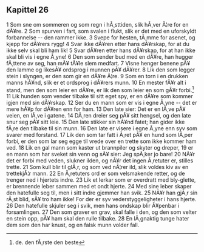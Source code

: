 ## Kapittel 26

1 Som sne om sommeren og som regn i hÃ¸sttiden, slik hÃ¸ver Ã¦re for en dÃ¥re. 
2 Som spurven i fart, som svalen i flukt, slik er det med en uforskyldt forbannelse -- den rammer ikke. 
3 Svepe for hesten, tÃ¸mme for asenet, og kjepp for dÃ¥rers rygg! 
4 Svar ikke dÃ¥ren etter hans dÃ¥rskap, for at du ikke selv skal bli ham lik! 
5 Svar dÃ¥ren etter hans dÃ¥rskap, for at han ikke skal bli vis i egne Ã¸yne! 
6 Den som sender bud med en dÃ¥re, han hugger fÃ¸ttene av seg, han mÃ¥ tÃ¥le slem medfart. 
7 Visne henger benene pÃ¥ den lamme og likesÃ¥ ordsprog i munnen pÃ¥ dÃ¥rer. 
8 Lik den som legger stein i slyngen, er den som gir en dÃ¥re Ã¦re. 
9 Som en torn i en drukken manns hÃ¥nd, slik er et ordsprog i dÃ¥rers munn. 
10 En mester fÃ¥r alt i stand, men den som leier en dÃ¥re, er lik den som leier en som gÃ¥r forbi.[^1]
11 Lik hunden som vender tilbake til sitt eget spy, er en dÃ¥re som kommer igjen med sin dÃ¥rskap. 
12 Ser du en mann som er vis i egne Ã¸yne -- det er mere hÃ¥p for dÃ¥ren enn for ham. 
13 Den late sier: Det er en lÃ¸ve pÃ¥ veien, en lÃ¸ve i gatene. 
14 DÃ¸ren dreier seg pÃ¥ sitt hengsel, og den late snur seg pÃ¥ sitt leie. 
15 Den late stikker sin hÃ¥nd fatet; han gider ikke fÃ¸re den tilbake til sin munn. 
16 Den late er visere i egne Ã¸yne enn syv som svarer med forstand. 
17 Lik den som tar fatt i Ã¸ret pÃ¥ en hund som lÃ¸per forbi, er den som lar seg egge til vrede over en trette som ikke kommer ham ved. 
18 Lik en gal mann som kaster ut brannpiler og skyter og dreper, 
19 er en mann som har sveket sin venn og sÃ¥ sier: Jeg spÃ¸ker jo bare! 
20 NÃ¥r det er forbi med veden, slukner ilden, og nÃ¥r det ingen Ã¸retuter er, stilles trette. 
21 Som kull blir til glÃ¸r, og som ved nÃ¦rer ild, slik voldes kiv av en trettekjÃ¦r mann. 
22 En Ã¸retuters ord er som velsmakende retter, og de trenger ned i hjertets indre. 
23 Lik et lerkar som er overdratt med bly-glette, er brennende leber sammen med et ondt hjerte. 
24 Med sine leber skaper den hatefulle seg til, men i sitt indre gjemmer han svik. 
25 NÃ¥r han gjÃ¸r sin rÃ¸st blid, sÃ¥ tro ham ikke! For der er syv vederstyggeligheter i hans hjerte. 
26 Den hatefulle skjuler seg i svik, men hans ondskap blir Ã¥penbar i forsamlingen. 
27 Den som graver en grav, skal falle i den, og den som velter en stein opp, pÃ¥ ham skal den rulle tilbake. 
28 En lÃ¸gnaktig tunge hater dem som den har knust, og en falsk munn volder fall.

[^1]: de. den fÃ¸rste den beste
